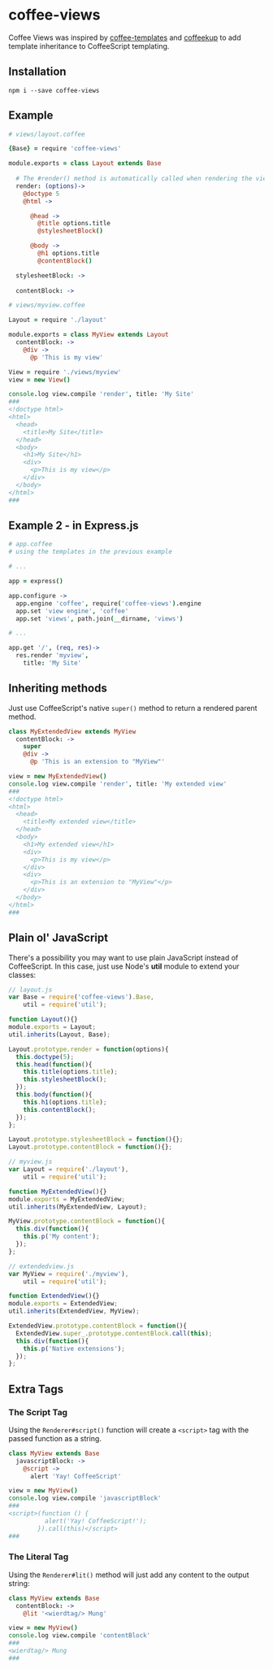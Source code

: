 coffee-views
============

Coffee Views was inspired by [coffee-templates](https://github.com/mikesmullin/coffee-templates) and [coffeekup](https://github.com/gradus/coffeecup) to add template inheritance to CoffeeScript templating.

Installation
------------

`npm i --save coffee-views`

Example
-------

```coffee
# views/layout.coffee

{Base} = require 'coffee-views'

module.exports = class Layout extends Base
  
  # The #render() method is automatically called when rendering the view in express.
  render: (options)->
    @doctype 5
    @html ->

      @head ->
        @title options.title
        @stylesheetBlock()

      @body ->
        @h1 options.title
        @contentBlock()

  stylesheetBlock: ->
  
  contentBlock: ->
```

```coffee
# views/myview.coffee

Layout = require './layout'

module.exports = class MyView extends Layout
  contentBlock: ->
    @div ->
      @p 'This is my view'
```

```coffee
View = require './views/myview'
view = new View()

console.log view.compile 'render', title: 'My Site'
###
<!doctype html>
<html>
  <head>
    <title>My Site</title>
  </head>
  <body>
    <h1>My Site</h1>
    <div>
      <p>This is my view</p>
    </div>
  </body>
</html>
###
```

Example 2 - in Express.js
-------------------------

```coffee
# app.coffee
# using the templates in the previous example

# ...

app = express()

app.configure ->
  app.engine 'coffee', require('coffee-views').engine
  app.set 'view engine', 'coffee'
  app.set 'views', path.join(__dirname, 'views')

# ...

app.get '/', (req, res)->
  res.render 'myview',
    title: 'My Site'
```

Inheriting methods
------------------

Just use CoffeeScript's native `super()` method to return a rendered parent method.

```coffee
class MyExtendedView extends MyView
  contentBlock: ->
    super
    @div ->
      @p 'This is an extension to "MyView"'

view = new MyExtendedView() 
console.log view.compile 'render', title: 'My extended view'
###
<!doctype html>
<html>
  <head>
    <title>My extended view</title>
  </head>
  <body>
    <h1>My extended view</h1>
    <div>
      <p>This is my view</p>
    </div>
    <div>
      <p>This is an extension to "MyView"</p>
    </div>
  </body>
</html>
###
```

Plain ol' JavaScript
--------------------

There's a possibility you may want to use plain JavaScript instead of CoffeeScript. In this case, just use Node's **util** module to extend your classes:

```javascript
// layout.js
var Base = require('coffee-views').Base,
    util = require('util');

function Layout(){}
module.exports = Layout;
util.inherits(Layout, Base);

Layout.prototype.render = function(options){
  this.doctype(5);
  this.head(function(){
    this.title(options.title);
    this.stylesheetBlock();
  });
  this.body(function(){
    this.h1(options.title);
    this.contentBlock();
  });
};

Layout.prototype.stylesheetBlock = function(){};
Layout.prototype.contentBlock = function(){};
```

```javascript
// myview.js
var Layout = require('./layout'),
    util = require('util');

function MyExtendedView(){}
module.exports = MyExtendedView;
util.inherits(MyExtendedView, Layout);

MyView.prototype.contentBlock = function(){
  this.div(function(){
    this.p('My content');
  });
};
```

```javascript
// extendedview.js
var MyView = require('./myview'),
    util = require('util');

function ExtendedView(){}
module.exports = ExtendedView;
util.inherits(ExtendedView, MyView);

ExtendedView.prototype.contentBlock = function(){
  ExtendedView.super_.prototype.contentBlock.call(this);
  this.div(function(){
    this.p('Native extensions');
  });
};
```

Extra Tags
----------

### The Script Tag

Using the `Renderer#script()` function will create a `<script>` tag with the passed function as a string.

```coffee
class MyView extends Base
  javascriptBlock: ->
    @script ->
      alert 'Yay! CoffeeScript'

view = new MyView()
console.log view.compile 'javascriptBlock'
###
<script>(function () {
          alert('Yay! CoffeeScript!');
        }).call(this)</script>
###
```

### The Literal Tag

Using the `Renderer#lit()` method will just add any content to the output string:

```coffee
class MyView extends Base
  contentBlock: ->
    @lit '<wierdtag/> Mung'

view = new MyView()
console.log view.compile 'contentBlock'
###
<wierdtag/> Mung
###

